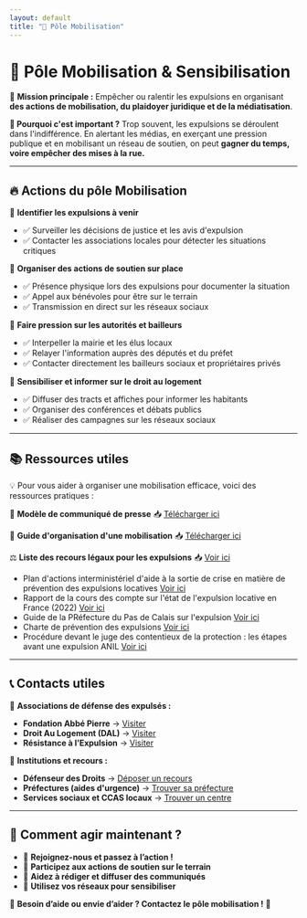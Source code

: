 ```yaml
---
layout: default
title: "📣 Pôle Mobilisation"
---
```


# 📣 Pôle Mobilisation & Sensibilisation

🎯 **Mission principale :**
Empêcher ou ralentir les expulsions en organisant **des actions de mobilisation, du plaidoyer juridique et de la médiatisation**.

**📢 Pourquoi c'est important ?**
Trop souvent, les expulsions se déroulent dans l'indifférence. En alertant les médias, en exerçant une pression publique et en mobilisant un réseau de soutien, on peut **gagner du temps, voire empêcher des mises à la rue.**

---

## 🔥 **Actions du pôle Mobilisation**
🔹 **Identifier les expulsions à venir**

- ✅ Surveiller les décisions de justice et les avis d'expulsion
- ✅ Contacter les associations locales pour détecter les situations critiques

🔹 **Organiser des actions de soutien sur place**

- ✅ Présence physique lors des expulsions pour documenter la situation
- ✅ Appel aux bénévoles pour être sur le terrain
- ✅ Transmission en direct sur les réseaux sociaux

🔹 **Faire pression sur les autorités et bailleurs**

- ✅ Interpeller la mairie et les élus locaux
- ✅ Relayer l'information auprès des députés et du préfet
- ✅ Contacter directement les bailleurs sociaux et propriétaires privés

🔹 **Sensibiliser et informer sur le droit au logement**

- ✅ Diffuser des tracts et affiches pour informer les habitants
- ✅ Organiser des conférences et débats publics
- ✅ Réaliser des campagnes sur les réseaux sociaux

---

## 📚 **Ressources utiles**
💡 Pour vous aider à organiser une mobilisation efficace, voici des ressources pratiques :

📄 **Modèle de communiqué de presse**
📥 [Télécharger ici](documents/communique-presse.md)

📝 **Guide d'organisation d'une mobilisation**
📥 [Télécharger ici](#)

⚖️ **Liste des recours légaux pour les expulsions**
📥 [Voir ici](#)

- Plan d'actions interministériel d'aide à la sortie de crise en matière de prévention des expulsions locatives [Voir ici](https://www.info.gouv.fr/organisation/delegation-interministerielle-a-l-hebergement-et-a-l-acces-au-logement/agir-en-amont-prevenir-les-expulsions)
- Rapport de la cours des compte sur l'état de l'expulsion locative en France (2022) [Voir ici](https://www.ccomptes.fr/sites/default/files/2023-10/20221219-S2022-1933-prevention-expulsions-locatives.pdf)
- Guide de la PRéfecture du Pas de Calais sur l'expulsion [Voir ici](https://www.pas-de-calais.gouv.fr/contenu/telechargement/55836/326912/file/Guide%20Prevention%20arrdt%20Lens.pdf)
- Charte de prévention des expulsions [Voir ici](https://www.ecologie.gouv.fr/politiques-publiques/prevention-expulsions-treve-hivernale)
- Procédure devant le juge des contentieux de la protection : les étapes avant une expulsion ANIL [Voir ici](https://www.anil.org/votre-projet/vous-etes-locataire/locataire-en-difficulte/procedure-devant-le-tribunal-dinstance-les-etapes/)

---

## 📞 **Contacts utiles**
📌 **Associations de défense des expulsés :**
- **Fondation Abbé Pierre** → [Visiter](https://www.fondation-abbe-pierre.fr)
- **Droit Au Logement (DAL)** → [Visiter](https://www.droitaulogement.org)
- **Résistance à l’Expulsion** → [Visiter](#)

📌 **Institutions et recours :**
- **Défenseur des Droits** → [Déposer un recours](https://www.defenseurdesdroits.fr)
- **Préfectures (aides d'urgence)** → [Trouver sa préfecture](https://www.service-public.fr)
- **Services sociaux et CCAS locaux** → [Trouver un centre](https://www.service-public.fr/particuliers/vosdroits/F869)

---

## 🏴 **Comment agir maintenant ?**

- 📢 **Rejoignez-nous et passez à l’action !**
- 🔹 **Participez aux actions de soutien sur le terrain**
- 🔹 **Aidez à rédiger et diffuser des communiqués**
- 🔹 **Utilisez vos réseaux pour sensibiliser**

💬 **Besoin d’aide ou envie d’aider ? Contactez le pôle mobilisation !** 🚀
